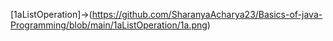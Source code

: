 [1aListOperation]->(https://github.com/SharanyaAcharya23/Basics-of-java-Programming/blob/main/1aListOperation/1a.png)
